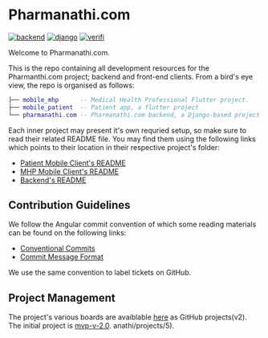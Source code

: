 # Pharmanathi.com

[![backend](https://github.com/Pharmanathi/pharmanathi.com/actions/workflows/backend.yml/badge.svg?branch=main)](https://github.com/Pharmanathi/pharmanathi.com/actions/workflows/ci.yml?query=branch%3Amain)
[![django](https://img.shields.io/badge/django_test_coverage-85%25-brightgreen)](https://github.com/Pharmanathi/pharmanathi.com/actions/workflows/ci.yml?query=branch%3Amain)
[![verifi](https://img.shields.io/badge/verifi_test_coverage-49%25-red)](https://github.com/Pharmanathi/pharmanathi.com/actions/workflows/ci.yml?query=branch%3Amain)

Welcome to Pharmanathi.com.

This is the repo containing all development resources for the Pharmanthi.com project; backend and front-end clients. From a bird's eye view, the repo is organised as follows:

```lua
├── mobile_mhp      -- Medical Health Professional Flutter project.
├── mobile_patient  -- Patient app, a flutter project
└── pharmanathi.com -- Pharmanathi.com backend, a Django-based project
```

Each inner project may present it's own requried setup, so make sure to read their related README file. You may find them using the following links which points to their location in their respective project's folder:

- [Patient Mobile Client's README](./mobile_mhp/README.md)
- [MHP Mobile Client's README](./mobile_patient/README.md)
- [Backend's README](./pharmanathi.com/README.md)

## Contribution Guidelines

We follow the Angular commit convention of which some reading materials can be found on the following links:

- [Conventional Commits](https://www.conventionalcommits.org/en/v1.0.0-beta.4/)
- [Commit Message Format](https://gist.github.com/brianclements/841ea7bffdb01346392c)

We use the same convention to label tickets on GitHub.

## Project Management

The project's various boards are avaiblable [here](https://github.com/orgs/Pharmanathi/projects) as GitHub projects(v2). The initial project is [mvp-v-2.0](https://github.com/orgs/Pharmanathi/projects/5).
anathi/projects/5).
